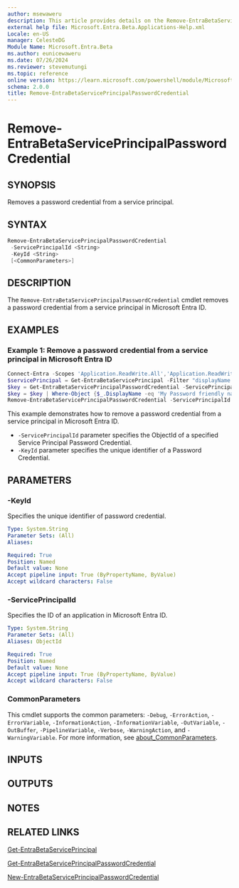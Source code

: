 ```yaml
---
author: msewaweru
description: This article provides details on the Remove-EntraBetaServicePrincipalPasswordCredential command.
external help file: Microsoft.Entra.Beta.Applications-Help.xml
Locale: en-US
manager: CelesteDG
Module Name: Microsoft.Entra.Beta
ms.author: eunicewaweru
ms.date: 07/26/2024
ms.reviewer: stevemutungi
ms.topic: reference
online version: https://learn.microsoft.com/powershell/module/Microsoft.Entra.Beta/Remove-EntraBetaServicePrincipalPasswordCredential
schema: 2.0.0
title: Remove-EntraBetaServicePrincipalPasswordCredential
---
```


# Remove-EntraBetaServicePrincipalPasswordCredential

## SYNOPSIS

Removes a password credential from a service principal.

## SYNTAX

```powershell
Remove-EntraBetaServicePrincipalPasswordCredential
 -ServicePrincipalId <String>
 -KeyId <String>
 [<CommonParameters>]
```

## DESCRIPTION

The `Remove-EntraBetaServicePrincipalPasswordCredential` cmdlet removes a password credential from a service principal in Microsoft Entra ID.

## EXAMPLES

### Example 1: Remove a password credential from a service principal in Microsoft Entra ID

```powershell
Connect-Entra -Scopes 'Application.ReadWrite.All','Application.ReadWrite.OwnedBy'
$servicePrincipal = Get-EntraBetaServicePrincipal -Filter "displayName eq 'Helpdesk Application'"
$key = Get-EntraBetaServicePrincipalPasswordCredential -ServicePrincipalId $servicePrincipal.Id
$key = $key | Where-Object {$_.DisplayName -eq 'My Password friendly name'}
Remove-EntraBetaServicePrincipalPasswordCredential -ServicePrincipalId $servicePrincipal.Id -KeyId $key.KeyId
```

This example demonstrates how to remove a password credential from a service principal in Microsoft Entra ID.  

- `-ServicePrincipalId` parameter specifies the ObjectId of a specified Service Principal Password Credential.  
- `-KeyId` parameter specifies the unique identifier of a Password Credential.

## PARAMETERS

### -KeyId

Specifies the unique identifier of password credential.

```yaml
Type: System.String
Parameter Sets: (All)
Aliases:

Required: True
Position: Named
Default value: None
Accept pipeline input: True (ByPropertyName, ByValue)
Accept wildcard characters: False
```

### -ServicePrincipalId

Specifies the ID of an application in Microsoft Entra ID.

```yaml
Type: System.String
Parameter Sets: (All)
Aliases: ObjectId

Required: True
Position: Named
Default value: None
Accept pipeline input: True (ByPropertyName, ByValue)
Accept wildcard characters: False
```

### CommonParameters

This cmdlet supports the common parameters: `-Debug`, `-ErrorAction`, `-ErrorVariable`, `-InformationAction`, `-InformationVariable`, `-OutVariable`, `-OutBuffer`, `-PipelineVariable`, `-Verbose`, `-WarningAction`, and `-WarningVariable`. For more information, see [about_CommonParameters](https://go.microsoft.com/fwlink/?LinkID=113216).

## INPUTS

## OUTPUTS

## NOTES

## RELATED LINKS

[Get-EntraBetaServicePrincipal](Get-EntraBetaServicePrincipal.md)

[Get-EntraBetaServicePrincipalPasswordCredential](Get-EntraBetaServicePrincipalPasswordCredential.md)

[New-EntraBetaServicePrincipalPasswordCredential](New-EntraBetaServicePrincipalPasswordCredential.md)

